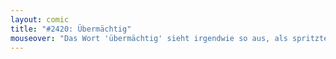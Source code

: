 ```yaml
---
layout: comic
title: "#2420: Übermächtig"
mouseover: "Das Wort 'übermächtig' sieht irgendwie so aus, als spritzte die Macht in Form von Umlautpunkten aus ihm heraus."
---
```

